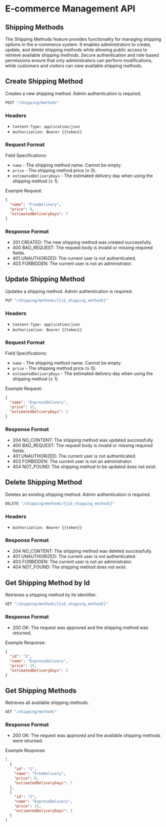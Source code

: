 # E-commerce Management API

## Shipping Methods

The Shipping Methods feature provides functionality for managing shipping options in the e-commerce system. It enables administrators to create, update, and delete shipping methods while allowing public access to retrieve available shipping methods. Secure authentication and role-based permissions ensure that only administrators can perform modifications, while customers and visitors can view available shipping methods.

## Create Shipping Method

Creates a new shipping method. Admin authentication is required.

```js
POST "/shipping/methods"
```

### Headers

- `Content-Type: application/json`
- `Authorization: Bearer {{token}}`

### Request Format

Field Specifications:

- `name` - The shipping method name. Cannot be empty.
- `price` - The shipping method price (≥ 0).
- `estimatedDeliveryDays` - The estimated delivery day when using the shipping method (≥ 1).

Example Request:

```json
{
  "name": "FreeDelivery",
  "price": 0,
  "estimatedDeliveryDays": 7
}
```

### Response Format

- 201 CREATED: The new shipping method was created successfully.
- 400 BAD_REQUEST: The request body is invalid or missing required fields.
- 401 UNAUTHORIZED: The current user is not authenticated.
- 403 FORBIDDEN: The current user is not an administrator.

## Update Shipping Method

Updates a shipping method. Admin authentication is required.

```js
PUT "/shipping/methods/{{id_shipping_method}}"
```

### Headers

- `Content-Type: application/json`
- `Authorization: Bearer {{token}}`

### Request Format

Field Specifications:

- `name` - The shipping method name. Cannot be empty.
- `price` - The shipping method price (≥ 0).
- `estimatedDeliveryDays` - The estimated delivery day when using the shipping method (≥ 1).

Example Request:

```json
{
  "name": "ExpressDelivery",
  "price": 15,
  "estimatedDeliveryDays": 3
}
```

### Response Format

- 204 NO_CONTENT: The shipping method was updated successfully.
- 400 BAD_REQUEST: The request body is invalid or missing required fields.
- 401 UNAUTHORIZED: The current user is not authenticated.
- 403 FORBIDDEN: The current user is not an administrator.
- 404 NOT_FOUND: The shipping method to be updated does not exist.

## Delete Shipping Method

Deletes an existing shipping method. Admin authentication is required.

```js
DELETE "/shipping/methods/{{id_shipping_method}}"
```

### Headers

- `Authorization: Bearer {{token}}`

### Response Format

- 204 NO_CONTENT: The shipping method was deleted successfully.
- 401 UNAUTHORIZED: The current user is not authenticated.
- 403 FORBIDDEN: The current user is not an administrator.
- 404 NOT_FOUND: The shipping method does not exist.

## Get Shipping Method by Id

Retrieves a shipping method by its identifier.

```js
GET "/shipping/methods/{{id_shipping_method}}"
```

### Response Format

- 200 OK: The request was approved and the shipping method was returned.

Example Response:

```json
{
  "id": "2",
  "name": "ExpressDelivery",
  "price": 15,
  "estimatedDeliveryDays": 3
}
```

## Get Shipping Methods

Retrieves all available shipping methods.

```js
GET "/shipping/methods"
```

### Response Format

- 200 OK: The request was approved and the available shipping methods were returned.

Example Response:

```json
[
  {
    "id": "1",
    "name": "FreeDelivery",
    "price": 0,
    "estimatedDeliveryDays": 7
  },
  {
    "id": "2",
    "name": "ExpressDelivery",
    "price": 15,
    "estimatedDeliveryDays": 3
  }
]
```
